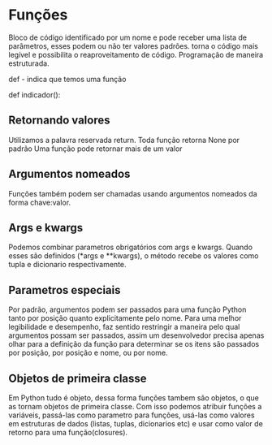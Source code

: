 # Funções

Bloco de código identificado por um nome e pode receber uma lista de parâmetros, esses podem ou não ter valores padrões.
torna o código mais legível e possibilita o reaproveitamento de código.
Programação de maneira estruturada.

def - indica que temos uma função

def indicador():

## Retornando valores

Utilizamos a palavra reservada return.
Toda função retorna None por padrão
Uma função pode retornar mais de um valor

## Argumentos nomeados

Funções também podem ser chamadas usando argumentos nomeados da forma chave:valor.

## Args e kwargs

Podemos combinar parametros obrigatórios com args e kwargs.
Quando esses são definidos (\*args e \*\*kwargs), o método recebe os valores como tupla e dicionario respectivamente.

## Parametros especiais

Por padrão, argumentos podem ser passados para uma função Python tanto por posição quanto explicitamente pelo nome.
Para uma melhor legibilidade e desempenho, faz sentido restringir a maneira pelo qual argumentos possam ser passados, assim um desenvolvedor precisa apenas olhar para a definição da função para determinar se os itens são passados por posição, por posição e nome, ou por nome.

## Objetos de primeira classe

Em Python tudo é objeto, dessa forma funções tambem são objetos, o que as tornam objetos de primeira classe.
Com isso podemos atribuir funções a variáveis, passá-las como parametro para funções, usá-las como valores em estruturas de dados (listas, tuplas, dicionarios etc) e usar como valor de retorno para uma função(closures).
